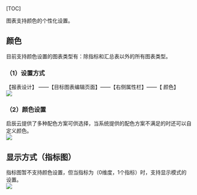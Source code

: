 [TOC]

图表支持颜色的个性化设置。


## 颜色

目前支持颜色设置的图表类型有：除指标和汇总表以外的所有图表类型。


### （1）设置方式

【报表设计】 ——【目标图表编辑页面】——【右侧属性栏】——【 颜色】<br />
![](http://docfiles.baibaoyun.com/FkRIMD5JbClnewhc-NxODfWTKScs)
### （2）颜色设置

启辰云提供了多种配色方案可供选择，当系统提供的配色方案不满足的时还可以自定义颜色。<br />
![](http://docfiles.baibaoyun.com/lurvRhJK3bMKrKRnmPfkRTJPKyGc)
## 显示方式（指标图）

指标图暂不支持颜色设置，但当指标为（0维度，1个指标）时，支持显示模式的设置。<br />
![](http://docfiles.baibaoyun.com/FlD5iC6xCy3kAwo2IeBG6piGW_oz)